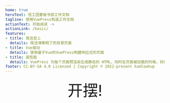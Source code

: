 ```yaml
---
home: true
heroText: 信工团委秘书部工作文档
tagline: 使用VuePress构造工作文档
actionText: 开始阅读 ->
actionLink: /basic/
features:
- title: 简洁至上
  details: 简洁清晰明了的目录页面
- title: Vue驱动
  details: 使用基于Vue的VuePress构建响应式的页面
- title: 高性能
  details: VuePress 为每个页面预渲染生成静态的 HTML，同时在页面被加载的时候，将作为 SPA 运行。
footer: CC-BY-SA 4.0 Licensed | Copyright © 2022-present kumlowhup
---
```


<div align='center' ><font size='70'>开摆!</font></div>

